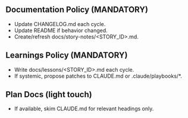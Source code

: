 ## Documentation Policy (MANDATORY)
- Update CHANGELOG.md each cycle.
- Update README if behavior changed.
- Create/refresh docs/story-notes/<STORY_ID>.md.

## Learnings Policy (MANDATORY)
- Write docs/lessons/<STORY_ID>.md each cycle.
- If systemic, propose patches to CLAUDE.md or .claude/playbooks/*.

## Plan Docs (light touch)
- If available, skim CLAUDE\.md  for relevant headings only.